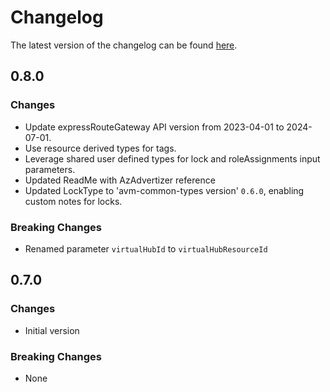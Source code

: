 # Changelog

The latest version of the changelog can be found [here](https://github.com/Azure/bicep-registry-modules/blob/main/avm/res/network/express-route-gateway/CHANGELOG.md).

## 0.8.0

### Changes

- Update expressRouteGateway API version from 2023-04-01 to 2024-07-01.
- Use resource derived types for tags.
- Leverage shared user defined types for lock and roleAssignments input parameters.
- Updated ReadMe with AzAdvertizer reference
- Updated LockType to 'avm-common-types version' `0.6.0`, enabling custom notes for locks.

### Breaking Changes

- Renamed parameter `virtualHubId` to `virtualHubResourceId`

## 0.7.0

### Changes

- Initial version

### Breaking Changes

- None
